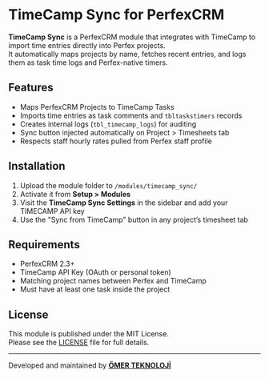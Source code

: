 # TimeCamp Sync for PerfexCRM

**TimeCamp Sync** is a PerfexCRM module that integrates with TimeCamp to import time entries directly into Perfex projects.  
It automatically maps projects by name, fetches recent entries, and logs them as task time logs and Perfex-native timers.

## Features
- Maps PerfexCRM Projects to TimeCamp Tasks
- Imports time entries as task comments and `tbltaskstimers` records
- Creates internal logs (`tbl_timecamp_logs`) for auditing
- Sync button injected automatically on Project > Timesheets tab
- Respects staff hourly rates pulled from Perfex staff profile

## Installation
1. Upload the module folder to `/modules/timecamp_sync/`
2. Activate it from **Setup > Modules**
3. Visit the **TimeCamp Sync Settings** in the sidebar and add your TIMECAMP API key
4. Use the "Sync from TimeCamp" button in any project’s timesheet tab

## Requirements
- PerfexCRM 2.3+
- TimeCamp API Key (OAuth or personal token)
- Matching project names between Perfex and TimeCamp
- Must have at least one task inside the project

## License
This module is published under the MIT License.  
Please see the [LICENSE](LICENSE) file for full details.

---

Developed and maintained by **[ÖMER TEKNOLOJİ](https://omertek.com)**
